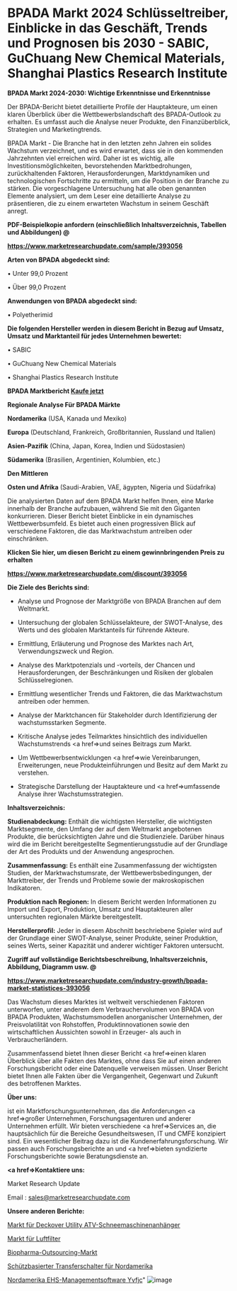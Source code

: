 # BPADA Markt 2024 Schlüsseltreiber, Einblicke in das Geschäft, Trends und Prognosen bis 2030 - SABIC, GuChuang New Chemical Materials, Shanghai Plastics Research Institute

<strong>BPADA Markt 2024-2030: Wichtige Erkenntnisse und Erkenntnisse</strong>

Der BPADA-Bericht bietet detaillierte Profile der Hauptakteure, um einen klaren Überblick über die Wettbewerbslandschaft des BPADA-Outlook zu erhalten. Es umfasst auch die Analyse neuer Produkte, den Finanzüberblick, Strategien und Marketingtrends.

BPADA Markt - Die Branche hat in den letzten zehn Jahren ein solides Wachstum verzeichnet, und es wird erwartet, dass sie in den kommenden Jahrzehnten viel erreichen wird. Daher ist es wichtig, alle Investitionsmöglichkeiten, bevorstehenden Marktbedrohungen, zurückhaltenden Faktoren, Herausforderungen, Marktdynamiken und technologischen Fortschritte zu ermitteln, um die Position in der Branche zu stärken. Die vorgeschlagene Untersuchung hat alle oben genannten Elemente analysiert, um dem Leser eine detaillierte Analyse zu präsentieren, die zu einem erwarteten Wachstum in seinem Geschäft anregt.



<strong><b>PDF-Beispielkopie anfordern (einschließlich Inhaltsverzeichnis, Tabellen und Abbildungen) @ </b></strong>

<strong><a href=https://www.marketresearchupdate.com/sample/393056>

<strong>https://www.marketresearchupdate.com/sample/393056</u></a></strong></strong>



<strong>Arten von BPADA abgedeckt sind:</strong>

• Unter 99,0 Prozent

• Über 99,0 Prozent



<strong>Anwendungen von BPADA abgedeckt sind:</strong>

• Polyetherimid



<strong>Die folgenden Hersteller werden in diesem Bericht in Bezug auf Umsatz, Umsatz und Marktanteil für jedes Unternehmen bewertet:</strong>

• SABIC

• GuChuang New Chemical Materials

• Shanghai Plastics Research Institute



<strong>BPADA Marktbericht <a href=https://www.marketresearchupdate.com/buynow/393056>Kaufe jetzt</a></strong>



<strong>Regionale Analyse Für BPADA Märkte</strong>



<strong>Nordamerika</strong> (USA, Kanada und Mexiko)



<strong>Europa</strong> (Deutschland, Frankreich, Großbritannien, Russland und Italien)



<strong>Asien-Pazifik</strong> (China, Japan, Korea, Indien und Südostasien)



<strong>Südamerika</strong> (Brasilien, Argentinien, Kolumbien, etc.)



<strong>Den Mittleren</strong> 

<strong>Osten und Afrika</strong> (Saudi-Arabien, VAE, ägypten, Nigeria und Südafrika)

Die analysierten Daten auf dem BPADA Markt helfen Ihnen, eine Marke innerhalb der Branche aufzubauen, während Sie mit den Giganten konkurrieren. Dieser Bericht bietet Einblicke in ein dynamisches Wettbewerbsumfeld. Es bietet auch einen progressiven Blick auf verschiedene Faktoren, die das Marktwachstum antreiben oder einschränken.



<strong>Klicken Sie hier, um diesen Bericht zu einem gewinnbringenden Preis zu erhalten
</strong>

<strong><a href=https://www.marketresearchupdate.com/discount/393056>https://www.marketresearchupdate.com/discount/393056</b></u></strong></a>



<strong>Die Ziele des Berichts sind:</strong>

- Analyse und Prognose der Marktgröße von BPADA Branchen auf dem Weltmarkt.

- Untersuchung der globalen Schlüsselakteure, der SWOT-Analyse, des Werts und des globalen Marktanteils für führende Akteure.

- Ermittlung, Erläuterung und Prognose des Marktes nach Art, Verwendungszweck und Region.

- Analyse des Marktpotenzials und -vorteils, der Chancen und Herausforderungen, der Beschränkungen und Risiken der globalen Schlüsselregionen.

- Ermittlung wesentlicher Trends und Faktoren, die das Marktwachstum antreiben oder hemmen.

- Analyse der Marktchancen für Stakeholder durch Identifizierung der wachstumsstarken Segmente.

- Kritische Analyse jedes Teilmarktes hinsichtlich des individuellen Wachstumstrends <a href=>und</a> seines Beitrags zum Markt.

- Um Wettbewerbsentwicklungen <a href=>wie</a> Vereinbarungen, Erweiterungen, neue Produkteinführungen und Besitz auf dem Markt zu verstehen.

- Strategische Darstellung der Hauptakteure und <a href=>umfas</a>sende Analyse ihrer Wachstumsstrategien.



<strong>Inhaltsverzeichnis:</strong>



<strong>Studienabdeckung:</strong> Enthält die wichtigsten Hersteller, die wichtigsten Marktsegmente, den Umfang der auf dem Weltmarkt angebotenen Produkte, die berücksichtigten Jahre und die Studienziele. Darüber hinaus wird die im Bericht bereitgestellte Segmentierungsstudie auf der Grundlage der Art des Produkts und der Anwendung angesprochen.



<strong>Zusammenfassung:</strong> Es enthält eine Zusammenfassung der wichtigsten Studien, der Marktwachstumsrate, der Wettbewerbsbedingungen, der Markttreiber, der Trends und Probleme sowie der makroskopischen Indikatoren.



<strong>Produktion nach Regionen:</strong> In diesem Bericht werden Informationen zu Import und Export, Produktion, Umsatz und Hauptakteuren aller untersuchten regionalen Märkte bereitgestellt.



<strong>Herstellerprofil:</strong> Jeder in diesem Abschnitt beschriebene Spieler wird auf der Grundlage einer SWOT-Analyse, seiner Produkte, seiner Produktion, seines Werts, seiner Kapazität und anderer wichtiger Faktoren untersucht.



<strong><b>Zugriff auf vollständige Berichtsbeschreibung, Inhaltsverzeichnis, Abbildung, Diagramm usw. @ </b></strong>

<strong><a href=https://www.marketresearchupdate.com/industry-growth/bpada-market-statistices-393056>https://www.marketresearchupdate.com/industry-growth/bpada-market-statistices-393056</a></strong>

Das Wachstum dieses Marktes ist weltweit verschiedenen Faktoren unterworfen, unter anderem dem Verbrauchervolumen von BPADA von BPADA Produkten, Wachstumsmodellen anorganischer Unternehmen, der Preisvolatilität von Rohstoffen, Produktinnovationen sowie den wirtschaftlichen Aussichten sowohl in Erzeuger- als auch in Verbraucherländern.

Zusammenfassend bietet Ihnen dieser Bericht <a href=>einen</a> klaren Überblick über alle Fakten des Marktes, ohne dass Sie auf einen anderen Forschungsbericht oder eine Datenquelle verweisen müssen. Unser Bericht bietet Ihnen alle Fakten über die Vergangenheit, Gegenwart und Zukunft des betroffenen Marktes.



<strong>Über uns:</strong>

 ist ein Marktforschungsunternehmen, das die Anforderungen <a href=>großer</a> Unternehmen, Forschungsagenturen und anderer Unternehmen erfüllt. Wir bieten verschiedene <a href=>Services</a> an, die hauptsächlich für die Bereiche Gesundheitswesen, IT und CMFE konzipiert sind. Ein wesentlicher Beitrag dazu ist die Kundenerfahrungsforschung. Wir passen auch Forschungsberichte an und <a href=>bieten</a> syndizierte Forschungsberichte sowie Beratungsdienste an.



<strong><a href=>Kontaktiere uns:</a></strong>

Market Research Update

Email : sales@marketresearchupdate.com



<strong>Unsere anderen Berichte:</strong>

<a href=https://www.linkedin.com/pulse/deckover-utility-atv-snow-machine-trailers-market>Markt für Deckover Utility ATV-Schneemaschinenanhänger</a>

<a href=https://www.linkedin.com/pulse/air-filters-market-size-trends-consumption>Markt für Luftfilter</a>

<a href=https://www.linkedin.com/pulse/biopharma-outsourcing-market-2023-remarking>Biopharma-Outsourcing-Markt</a>

<a href=https://www.linkedin.com/pulse/north-america-contactor-based-transfer-switch>Schützbasierter Transferschalter für Nordamerika</a>

<a href=https://www.linkedin.com/pulse/north-america-ehs-management-software-yvfjc/>Nordamerika EHS-Managementsoftware Yvfjc</a>"
![image](https://github.com/Gayatrikarjule/Market-Analysis-360/assets/97346546/8a633e50-a971-4128-a54c-d16f855380cb)
